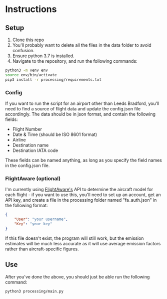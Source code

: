 # Instructions

## Setup
1. Clone this repo
2. You'll probably want to delete all the files in the data folder to avoid confusion.
3. Ensure python 3.7 is installed.
4. Navigate to the repository, and run the following commands:
```bash
python3 -m venv env
source env/bin/activate
pip3 install -r processing/requirements.txt
```

### Config
If you want to run the script for an airport other than Leeds Bradford, you'll need to find a source of flight data and update the config.json file accordingly. The data should be in json format, and contain the following fields:
* Flight Number
* Date & Time (should be ISO 8601 format)
* Airline
* Destination name
* Destination IATA code

These fields can be named anything, as long as you specify the field names in the config.json file.

### FlightAware (optional)
I'm currently using [FlightAware's](https://flightaware.com) API to determine the aircraft model for each flight - if you want to use this, you'll need to set up an account, get an API key, and create a file in the processing folder named "fa_auth.json" in the following format:
```json
{
    "User": "your username",
    "Key": "your key"
}
```
If this file doesn't exist, the program will still work, but the emission estimates will be much less accurate as it will use average emission factors rather than aircraft-specific figures.


## Use
After you've done the above, you should just be able run the following command:
```bash
python3 processing/main.py
```


